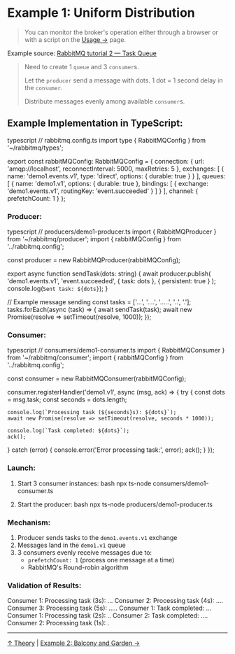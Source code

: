 # Example 1: Uniform Distribution

> You can monitor the broker's operation either through a browser or with a script on the [Usage →](../3_page.md) page.

Example source: [RabbitMQ tutorial 2 — Task Queue](https://habr.com/ru/articles/150134/)

> Need to create 1 `queue` and 3 `consumer`s.
>
> Let the `producer` send a message with dots. 1 dot = 1 second delay in the `consumer`.
>
> Distribute messages evenly among available `consumer`s.

## Example Implementation in TypeScript:

typescript
// rabbitmq.config.ts
import type { RabbitMQConfig } from '~/rabbitmq/types';

export const rabbitMQConfig: RabbitMQConfig = {
  connection: {
    url: 'amqp://localhost',
    reconnectInterval: 5000,
    maxRetries: 5
  },
  exchanges: [
    {
      name: 'demo1.events.v1',
      type: 'direct',
      options: { durable: true }
    }
  ],
  queues: [
    {
      name: 'demo1.v1',
      options: { durable: true },
      bindings: [
        {
          exchange: 'demo1.events.v1',
          routingKey: 'event.succeeded'
        }
      ]
    }
  ],
  channel: {
    prefetchCount: 1
  }
};


### Producer:
typescript
// producers/demo1-producer.ts
import { RabbitMQProducer } from '~/rabbitmq/producer';
import { rabbitMQConfig } from '../rabbitmq.config';

const producer = new RabbitMQProducer(rabbitMQConfig);

export async function sendTask(dots: string) {
  await producer.publish(
    'demo1.events.v1',
    'event.succeeded',
    { task: dots },
    { persistent: true }
  );
  console.log(`Sent task: ${dots}`);
}

// Example message sending
const tasks = ['...', '....', '.....', '..', '.'];
tasks.forEach(async (task) => {
  await sendTask(task);
  await new Promise(resolve => setTimeout(resolve, 1000));
});


### Consumer:
typescript
// consumers/demo1-consumer.ts
import { RabbitMQConsumer } from '~/rabbitmq/consumer';
import { rabbitMQConfig } from '../rabbitmq.config';

const consumer = new RabbitMQConsumer(rabbitMQConfig);

consumer.registerHandler('demo1.v1', async (msg, ack) => {
  try {
    const dots = msg.task;
    const seconds = dots.length;
    
    console.log(`Processing task (${seconds}s): ${dots}`);
    await new Promise(resolve => setTimeout(resolve, seconds * 1000));
    
    console.log(`Task completed: ${dots}`);
    ack();
  } catch (error) {
    console.error('Error processing task:', error);
    ack();
  }
});


### Launch:
1. Start 3 consumer instances:
bash
npx ts-node consumers/demo1-consumer.ts


2. Start the producer:
bash
npx ts-node producers/demo1-producer.ts


### Mechanism:
1. Producer sends tasks to the `demo1.events.v1` exchange
2. Messages land in the `demo1.v1` queue
3. 3 consumers evenly receive messages due to:
   - `prefetchCount: 1` (process one message at a time)
   - RabbitMQ's Round-robin algorithm

### Validation of Results:

Consumer 1: Processing task (3s): ...
Consumer 2: Processing task (4s): ....
Consumer 3: Processing task (5s): .....
Consumer 1: Task completed: ...
Consumer 1: Processing task (2s): ..
Consumer 2: Task completed: ....
Consumer 2: Processing task (1s): .


---

[↑ Theory](../1_page.md) | [Example 2: Balcony and Garden →](2_page.md)
